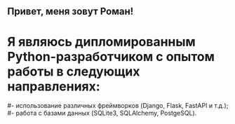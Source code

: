## Привет, меня зовут  Роман!
# Я являюсь дипломированным Python-разработчиком с опытом работы в следующих направлениях:
#- использование различных фреймворков (Django, Flask, FastAPI и т.д.);
#- работа с базами данных (SQLite3, SQLAlchemy, PostgeSQL).


